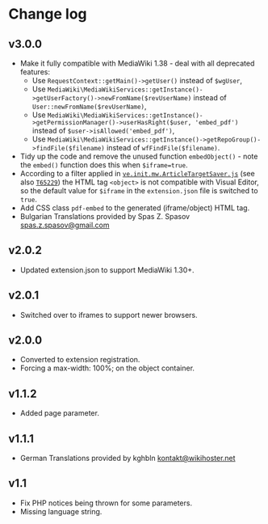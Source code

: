# Change log

## v3.0.0

* Make it fully compatible with MediaWiki 1.38 - deal with all deprecated features:
  * Use `RequestContext::getMain()->getUser()` instead of `$wgUser`,
  * Use `MediaWiki\MediaWikiServices::getInstance()->getUserFactory()->newFromName($revUserName)` instead of `User::newFromName($revUserName)`,
  * Use `MediaWiki\MediaWikiServices::getInstance()->getPermissionManager()->userHasRight($user, 'embed_pdf')` instead of `$user->isAllowed('embed_pdf')`,
  * Use `MediaWiki\MediaWikiServices::getInstance()->getRepoGroup()->findFile($filename)` instead of `wfFindFile($filename)`.
* Tidy up the code and remove the unused function `embedObject()` - note the `embed()` function does this when `$iframe=true`.
* According to a filter applied in [`ve.init.mw.ArticleTargetSaver.js`](https://github.com/wikimedia/mediawiki-extensions-VisualEditor/blob/d9e56ef69ac6938417b558dcf1a7f63e8048256d/modules/ve-mw/preinit/ve.init.mw.ArticleTargetSaver.js#L75) (see also [`T65229`](https://phabricator.wikimedia.org/T65229)) the HTML tag `<object>` is not compatible with Visual Editor, so the default value for `$iframe` in the `extension.json` file is switched to `true`.
* Add CSS class `pdf-embed` to the generated (iframe/object) HTML tag.
* Bulgarian Translations provided by Spas Z. Spasov <spas.z.spasov@gmail.com>

## v2.0.2

* Updated extension.json to support MediaWiki 1.30+.

## v2.0.1

* Switched over to iframes to support newer browsers.

## v2.0.0

* Converted to extension registration.
* Forcing a max-width: 100%; on the object container.

## v1.1.2

* Added page parameter.

## v1.1.1

* German Translations provided by kghbln <kontakt@wikihoster.net>

## v1.1

* Fix PHP notices being thrown for some parameters.
* Missing language string.
